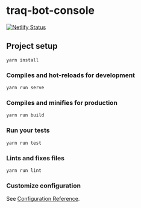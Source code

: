 # traq-bot-console

[![Netlify Status](https://api.netlify.com/api/v1/badges/3f3f6a7e-f4ae-4a4a-9685-1630eac8f0ea/deploy-status)](https://app.netlify.com/sites/traq-bot-console/deploys)

## Project setup
```
yarn install
```

### Compiles and hot-reloads for development
```
yarn run serve
```

### Compiles and minifies for production
```
yarn run build
```

### Run your tests
```
yarn run test
```

### Lints and fixes files
```
yarn run lint
```

### Customize configuration
See [Configuration Reference](https://cli.vuejs.org/config/).
